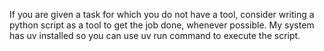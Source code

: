 If you are given a task for which you do not have a tool, consider writing a python script as a tool to get the job done, whenever possible. My system has uv installed so you can use uv run command to execute the script.
